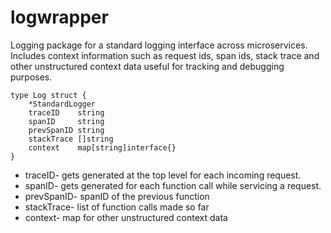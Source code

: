 # logwrapper

Logging package for a standard logging interface across microservices.
Includes context information such as request ids, span ids, stack trace and other unstructured context data useful for tracking and debugging purposes.

```
type Log struct {
	*StandardLogger
	traceID    string
	spanID     string
	prevSpanID string
	stackTrace []string
	context    map[string]interface{}
}
```

- traceID- gets generated at the top level for each incoming request.
- spanID- gets generated for each function call while servicing a request.
- prevSpanID- spanID of the previous function
- stackTrace- list of function calls made so far
- context- map for other unstructured context data
